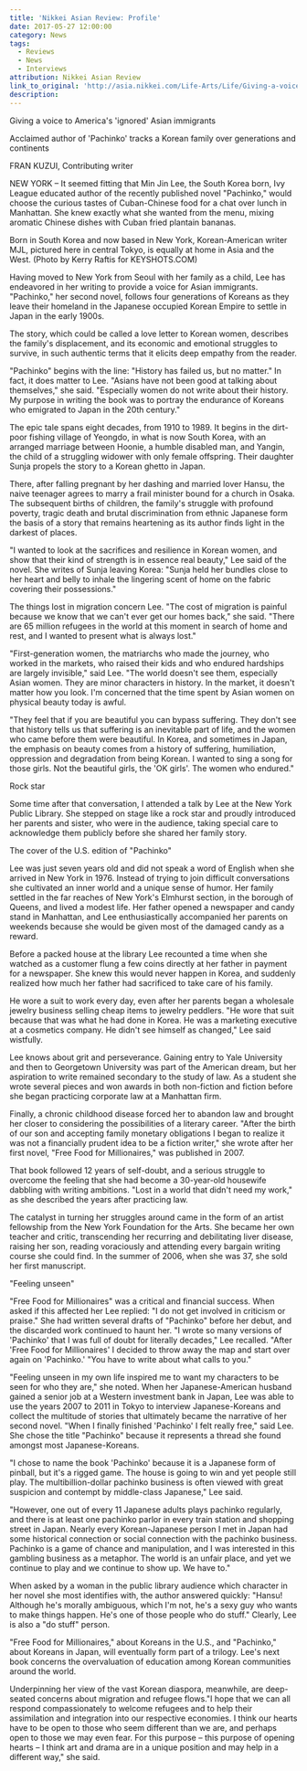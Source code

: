 ```yaml
---
title: 'Nikkei Asian Review: Profile'
date: 2017-05-27 12:00:00
category: News
tags:
  - Reviews
  - News
  - Interviews
attribution: Nikkei Asian Review
link_to_original: 'http://asia.nikkei.com/Life-Arts/Life/Giving-a-voice-to-America-s-ignored-Asian-immigrants'
description:
---
```



Giving a voice to America's 'ignored' Asian immigrants

Acclaimed author of 'Pachinko' tracks a Korean family over generations and continents

FRAN KUZUI, Contributing writer

NEW YORK – It seemed fitting that Min Jin Lee, the South Korea born, Ivy League educated author of the recently published novel "Pachinko," would choose the curious tastes of Cuban-Chinese food for a chat over lunch in Manhattan. She knew exactly what she wanted from the menu, mixing aromatic Chinese dishes with Cuban fried plantain bananas.

Born in South Korea and now based in New York, Korean-American writer MJL, pictured here in central Tokyo, is equally at home in Asia and the West. (Photo by Kerry Raftis for KEYSHOTS.COM)

Having moved to New York from Seoul with her family as a child, Lee has endeavored in her writing to provide a voice for Asian immigrants. "Pachinko," her second novel, follows four generations of Koreans as they leave their homeland in the Japanese occupied Korean Empire to settle in Japan in the early 1900s.

The story, which could be called a love letter to Korean women, describes the family's displacement, and its economic and emotional struggles to survive, in such authentic terms that it elicits deep empathy from the reader.

"Pachinko" begins with the line: "History has failed us, but no matter." In fact, it does matter to Lee. "Asians have not been good at talking about themselves," she said. "Especially women do not write about their history. My purpose in writing the book was to portray the endurance of Koreans who emigrated to Japan in the 20th century."

The epic tale spans eight decades, from 1910 to 1989. It begins in the dirt-poor fishing village of Yeongdo, in what is now South Korea, with an arranged marriage between Hoonie, a humble disabled man, and Yangin, the child of a struggling widower with only female offspring. Their daughter Sunja propels the story to a Korean ghetto in Japan.

There, after falling pregnant by her dashing and married lover Hansu, the naive teenager agrees to marry a frail minister bound for a church in Osaka. The subsequent births of children, the family's struggle with profound poverty, tragic death and brutal discrimination from ethnic Japanese form the basis of a story that remains heartening as its author finds light in the darkest of places.

"I wanted to look at the sacrifices and resilience in Korean women, and show that their kind of strength is in essence real beauty," Lee said of the novel. She writes of Sunja leaving Korea: "Sunja held her bundles close to her heart and belly to inhale the lingering scent of home on the fabric covering their possessions."

The things lost in migration concern Lee. "The cost of migration is painful because we know that we can't ever get our homes back," she said. "There are 65 million refugees in the world at this moment in search of home and rest, and I wanted to present what is always lost."

"First-generation women, the matriarchs who made the journey, who worked in the markets, who raised their kids and who endured hardships are largely invisible," said Lee. "The world doesn't see them, especially Asian women. They are minor characters in history. In the market, it doesn't matter how you look. I'm concerned that the time spent by Asian women on physical beauty today is awful.

"They feel that if you are beautiful you can bypass suffering. They don't see that history tells us that suffering is an inevitable part of life, and the women who came before them were beautiful. In Korea, and sometimes in Japan, the emphasis on beauty comes from a history of suffering, humiliation, oppression and degradation from being Korean. I wanted to sing a song for those girls. Not the beautiful girls, the 'OK girls'. The women who endured."

Rock star

Some time after that conversation, I attended a talk by Lee at the New York Public Library. She stepped on stage like a rock star and proudly introduced her parents and sister, who were in the audience, taking special care to acknowledge them publicly before she shared her family story.

The cover of the U.S. edition of "Pachinko"

Lee was just seven years old and did not speak a word of English when she arrived in New York in 1976. Instead of trying to join difficult conversations she cultivated an inner world and a unique sense of humor. Her family settled in the far reaches of New York's Elmhurst section, in the borough of Queens, and lived a modest life. Her father opened a newspaper and candy stand in Manhattan, and Lee enthusiastically accompanied her parents on weekends because she would be given most of the damaged candy as a reward.

Before a packed house at the library Lee recounted a time when she watched as a customer flung a few coins directly at her father in payment for a newspaper. She knew this would never happen in Korea, and suddenly realized how much her father had sacrificed to take care of his family.

He wore a suit to work every day, even after her parents began a wholesale jewelry business selling cheap items to jewelry peddlers. "He wore that suit because that was what he had done in Korea. He was a marketing executive at a cosmetics company. He didn't see himself as changed," Lee said wistfully.

Lee knows about grit and perseverance. Gaining entry to Yale University and then to Georgetown University was part of the American dream, but her aspiration to write remained secondary to the study of law. As a student she wrote several pieces and won awards in both non-fiction and fiction before she began practicing corporate law at a Manhattan firm.

Finally, a chronic childhood disease forced her to abandon law and brought her closer to considering the possibilities of a literary career. "After the birth of our son and accepting family monetary obligations I began to realize it was not a financially prudent idea to be a fiction writer," she wrote after her first novel, "Free Food for Millionaires," was published in 2007.

That book followed 12 years of self-doubt, and a serious struggle to overcome the feeling that she had become a 30-year-old housewife dabbling with writing ambitions. "Lost in a world that didn't need my work," as she described the years after practicing law.

The catalyst in turning her struggles around came in the form of an artist fellowship from the New York Foundation for the Arts. She became her own teacher and critic, transcending her recurring and debilitating liver disease, raising her son, reading voraciously and attending every bargain writing course she could find. In the summer of 2006, when she was 37, she sold her first manuscript.

"Feeling unseen"

"Free Food for Millionaires" was a critical and financial success. When asked if this affected her Lee replied: "I do not get involved in criticism or praise." She had written several drafts of "Pachinko" before her debut, and the discarded work continued to haunt her. "I wrote so many versions of 'Pachinko' that I was full of doubt for literally decades," Lee recalled. "After 'Free Food for Millionaires' I decided to throw away the map and start over again on 'Pachinko.' "You have to write about what calls to you."

"Feeling unseen in my own life inspired me to want my characters to be seen for who they are," she noted. When her Japanese-American husband gained a senior job at a Western investment bank in Japan, Lee was able to use the years 2007 to 2011 in Tokyo to interview Japanese-Koreans and collect the multitude of stories that ultimately became the narrative of her second novel. "When I finally finished 'Pachinko' I felt really free," said Lee. She chose the title "Pachinko" because it represents a thread she found amongst most Japanese-Koreans.

"I chose to name the book 'Pachinko' because it is a Japanese form of pinball, but it's a rigged game. The house is going to win and yet people still play. The multibillion-dollar pachinko business is often viewed with great suspicion and contempt by middle-class Japanese," Lee said.

"However, one out of every 11 Japanese adults plays pachinko regularly, and there is at least one pachinko parlor in every train station and shopping street in Japan. Nearly every Korean-Japanese person I met in Japan had some historical connection or social connection with the pachinko business. Pachinko is a game of chance and manipulation, and I was interested in this gambling business as a metaphor. The world is an unfair place, and yet we continue to play and we continue to show up. We have to."

When asked by a woman in the public library audience which character in her novel she most identifies with, the author answered quickly: "Hansu! Although he's morally ambiguous, which I'm not, he's a sexy guy who wants to make things happen. He's one of those people who do stuff." Clearly, Lee is also a "do stuff" person.

"Free Food for Millionaires," about Koreans in the U.S., and "Pachinko," about Koreans in Japan, will eventually form part of a trilogy. Lee's next book concerns the overvaluation of education among Korean communities around the world.

Underpinning her view of the vast Korean diaspora, meanwhile, are deep-seated concerns about migration and refugee flows."I hope that we can all respond compassionately to welcome refugees and to help their assimilation and integration into our respective economies. I think our hearts have to be open to those who seem different than we are, and perhaps open to those we may even fear. For this purpose – this purpose of opening hearts – I think art and drama are in a unique position and may help in a different way," she said.